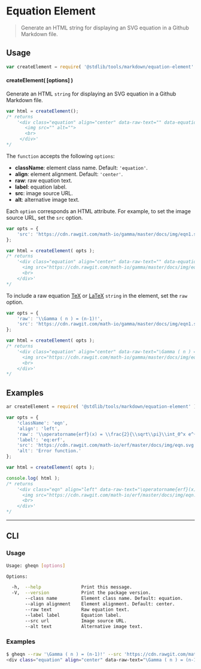 # Equation Element

> Generate an HTML string for displaying an SVG equation in a Github Markdown file.


<!-- Section to include introductory text. Make sure to keep an empty line after the intro `section` element and another before the `/section` close. -->

<section class="intro">

</section>

<!-- /.intro -->

<!-- Package usage documentation. -->

<section class="usage">

## Usage

``` javascript
var createElement = require( '@stdlib/tools/markdown/equation-element' );
```

#### createElement( \[options\] )

Generate an HTML `string` for displaying an SVG equation in a Github Markdown file.

``` javascript
var html = createElement();
/* returns 
    '<div class="equation" align="center" data-raw-text="" data-equation="">
       <img src="" alt="">
       <br>
     </div>'
*/
```

The `function` accepts the following `options`:

* __className__: element class name. Default: `'equation'`.
* __align__: element alignment. Default: `'center'`.
* __raw__: raw equation text.
* __label__: equation label.
* __src__: image source URL.
* __alt__: alternative image text.

Each `option` corresponds an HTML attribute. For example, to set the image source URL, set the `src` option.

``` javascript
var opts = {
    'src': 'https://cdn.rawgit.com/math-io/gamma/master/docs/img/eqn1.svg'
};

var html = createElement( opts );
/* returns
    '<div class="equation" align="center" data-raw-text="" data-equation="">
      <img src="https://cdn.rawgit.com/math-io/gamma/master/docs/img/eqn1.svg" alt="">
      <br>
    </div>'
*/
```

To include a raw equation [TeX][tex] or [LaTeX][latex] `string` in the element, set the `raw` option.

``` javascript
var opts = {
    'raw': '\\Gamma ( n ) = (n-1)!',
    'src': 'https://cdn.rawgit.com/math-io/gamma/master/docs/img/eqn1.svg'
};

var html = createElement( opts );
/* returns 
    '<div class="equation" align="center" data-raw-text="\Gamma ( n ) = (n-1)!" data-equation="">
      <img src="https://cdn.rawgit.com/math-io/gamma/master/docs/img/eqn1.svg" alt="">
      <br>
    </div>'
*/
```

</section>

<!-- /.usage -->

<!-- Package usage notes. Make sure to keep an empty line after the `section` element and another before the `/section` close. -->

<section class="notes">

</section>

<!-- /.notes -->

<!-- Package usage examples. -->

<section class="examples">

## Examples

``` javascript
ar createElement = require( '@stdlib/tools/markdown/equation-element' );

var opts = {
    'className': 'eqn',
    'align': 'left',
    'raw': '\\operatorname{erf}(x) = \\frac{2}{\\sqrt\\pi}\\int_0^x e^{-t^2}\\,\\mathrm dt',
    'label': 'eq:erf',
    'src': 'https://cdn.rawgit.com/math-io/erf/master/docs/img/eqn.svg',
    'alt': 'Error function.'
};

var html = createElement( opts );

console.log( html );
/* returns 
    '<div class="eqn" align="left" data-raw-text="\operatorname{erf}(x) = \frac{2}{\sqrt\pi}\int_0^x e^{-t^2}\,\mathrm dt" data-equation="eq:erf">
      <img src="https://cdn.rawgit.com/math-io/erf/master/docs/img/eqn.svg" alt="Error function.">
      <br>
    </div>'
*/
```

</section>

<!-- /.examples -->


---

<section class="cli">

## CLI

<!-- CLI usage documentation. -->

<section class="usage">

### Usage

``` bash
Usage: gheqn [options]

Options:

  -h,  --help               Print this message.
  -V,  --version            Print the package version.
       --class name         Element class name. Default: equation.
       --align alignment    Element alignment. Default: center.
       --raw text           Raw equation text.
       --label label        Equation label.
       --src url            Image source URL.
       --alt text           Alternative image text.
```

</section>

<!-- /.usage -->

<!-- CLI usage notes. Make sure to keep an empty line after the `section` element and another before the `/section` close. -->

<section class="notes">

</section>

<!-- /.notes -->

<!-- CLI usage examples. -->

<section class="examples">

### Examples

``` bash
$ gheqn --raw '\Gamma ( n ) = (n-1)!' --src 'https://cdn.rawgit.com/math-io/gamma/master/docs/img/eqn1.svg'
<div class="equation" align="center" data-raw-text="\Gamma ( n ) = (n-1)!" data-equation="">\n\t<img src="https://cdn.rawgit.com/math-io/gamma/master/docs/img/eqn1.svg" alt="">\n\t<br>\n</div>
```

</section>

<!-- /.examples -->

</section>

<!-- /.cli -->

<!-- Section to include cited references. If references are included, add a horizontal rule *before* the section. Make sure to keep an empty line after the `section` element and another before the `/section` close. -->

<section class="references">

</section>

<!-- /.references -->

<!-- Section for all links. Make sure to keep an empty line after the `section` element and another before the `/section` close. -->

<section class="links">

[tex]: https://en.wikipedia.org/wiki/TeX
[latex]: https://en.wikipedia.org/wiki/LaTeX

</section>

<!-- /.links -->

